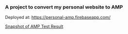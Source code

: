 ### A project to convert my personal website to AMP

Deployed at: https://personal-amp.firebaseapp.com/

[Snapshot of AMP Test Result](https://search.google.com/test/amp?id=SqKM3C4SJ2lro2NYQ6PMog)

